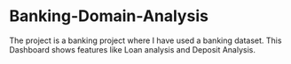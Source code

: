 # Banking-Domain-Analysis
The project is a banking project where I have used a banking dataset. This Dashboard shows features like Loan analysis and Deposit Analysis.
